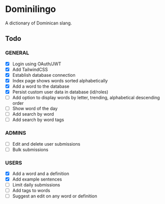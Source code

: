 # Dominilingo

A dictionary of Dominican slang.

## Todo

### GENERAL

- [x] Login using OAuth/JWT
- [x] Add TailwindCSS
- [x] Establish database connection
- [x] Index page shows words sorted alphabetically
- [x] Add a word to the database
- [x] Persist custom user data in database (id/roles)
- [ ] Add option to display words by letter, trending, alphabetical descending order
- [ ] Show word of the day
- [ ] Add search by word
- [ ] Add search by word tags

### ADMINS

- [ ] Edit and delete user submissions
- [ ] Bulk submissions

### USERS

- [x] Add a word and a definition
- [x] Add example sentences
- [ ] Limit daily submissions
- [ ] Add tags to words
- [ ] Suggest an edit on any word or definition